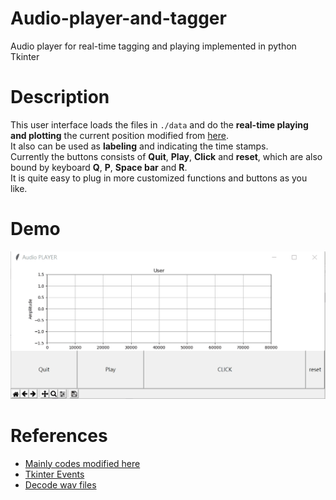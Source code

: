 # Audio-player-and-tagger
Audio player for real-time tagging and playing implemented in python Tkinter

# Description
This user interface loads the files in ```./data``` and do the **real-time playing and plotting** the current position modified from [here](https://gist.github.com/seyyah/3916450).   
It also can be used as **labeling** and indicating the time stamps.   
Currently the buttons consists of **Quit**, **Play**, **Click** and **reset**, which are also bound by keyboard **Q**, **P**, **Space bar** and **R**.  
It is quite easy to plug in more customized functions and buttons as you like.

# Demo
![UI of audio player](./demo.gif)

# References
+ [Mainly codes modified here](https://gist.github.com/seyyah/3916450)
+ [Tkinter Events](https://stackoverflow.com/questions/32289175/list-of-all-tkinter-events)
+ [Decode wav files](https://www.cameronmacleod.com/blog/reading-wave-python)
